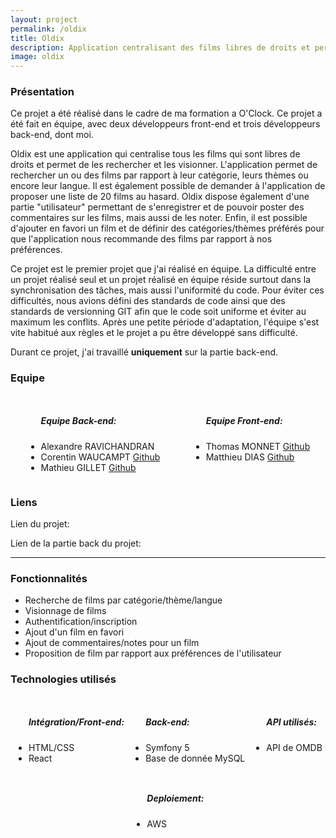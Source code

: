 ```yaml
---
layout: project
permalink: /oldix
title: Oldix
description: Application centralisant des films libres de droits et permettant de les visionner
image: oldix
---
```


<h3>Présentation</h3>
<p>Ce projet a été réalisé dans le cadre de ma formation a O'Clock. Ce projet a été fait en équipe, avec deux développeurs front-end et trois développeurs back-end, dont moi.</p>
<p>Oldix est une application qui centralise tous les films qui sont libres de droits et permet de les rechercher et les visionner. L'application permet de rechercher un ou des films par rapport à leur catégorie, leurs thèmes ou encore leur langue. Il est également possible de demander à l'application de proposer une liste de 20 films au hasard. Oldix dispose également d'une partie "utilisateur" permettant de s'enregistrer et de pouvoir poster des commentaires sur les films, mais aussi de les noter. Enfin, il est possible d'ajouter en favori un film et de définir des catégories/thèmes préférés pour que l'application nous recommande des films par rapport à nos préférences.</p>
<p>Ce projet est le premier projet que j'ai réalisé en équipe. La difficulté entre un projet réalisé seul et un projet réalisé en équipe réside surtout dans la synchronisation des tâches, mais aussi l'uniformité du code. Pour éviter ces difficultés, nous avions défini des standards de code ainsi que des standards de versionning GIT afin que le code soit uniforme et éviter au maximum les conflits. Après une petite période d'adaptation, l'équipe s'est vite habitué aux règles et le projet a pu être développé sans difficulté.</p>
<p>Durant ce projet, j'ai travaillé <span style="font-weight:bold">uniquement</span> sur la partie back-end.</p>
<h3>Equipe</h3>
<div style="display:flex;justify-content:space-around">
    <ul>
        <h5>Equipe Back-end: </h5>
        <li>Alexandre RAVICHANDRAN</li>
        <li>Corentin WAUCAMPT <a href="https://github.com/Corentin-W" target="_blank" class="icon brands fa-github"><span class="label">Github</span></a></li>
        <li>Mathieu GILLET <a href="https://github.com/mgillet-dev" target="_blank" class="icon brands fa-github"><span class="label">Github</span></a></li>
    </ul>
    <ul>
        <h5>Equipe Front-end: </h5>
        <li>Thomas MONNET <a href="https://github.com/ThomasMonnet" target="_blank" class="icon brands fa-github"><span class="label">Github</span></a></li>
        <li>Matthieu DIAS <a href="https://github.com/MatthD7" target="_blank" class="icon brands fa-github"><span class="label">Github</span></a></li>
    </ul>
</div>
<h3>Liens</h3>
<!-- <ul>
    <li>
        <p><i class="icon solid fa-desktop"></i>  Partie front-end : <a href="#" target="_blank" class="icon brands fa-github"><span class="label">Github</span></a></p>
    </li>
    <li>
        <p><i class="icon solid fa-server"></i> Partie back-end : <a href="#" target="_blank" class="icon brands fa-github"><span class="label">Github</span></a></p>
    </li>
</ul> -->
<p>Lien du projet: <a href="http://oldix.surge.sh/" target="_blank" class="icon brands"><i class="fas fa-rocket"></i></a></p>
<p>Lien de la partie back du projet: <a href="http://ec2-54-165-199-42.compute-1.amazonaws.com/" target="_blank" class="icon brands"><i class="fas fa-rocket"></i></a></p>
<hr />
<h3> Fonctionnalités </h3>
<ul>
    <li>Recherche de films par catégorie/thème/langue</li>
    <li>Visionnage de films</li>
    <li>Authentification/inscription</li>
    <li>Ajout d'un film en favori</li>
    <li>Ajout de commentaires/notes pour un film</li>
    <li>Proposition de film par rapport aux préférences de l'utilisateur</li>
</ul>

<h3> Technologies utilisés </h3>
<div style="display:flex;justify-content:space-around;flex-wrap:wrap;">
    <ul>
        <h5>Intégration/Front-end: </h5>
        <li>HTML/CSS</li>
        <li>React</li>
    </ul>
    <ul>
        <h5>Back-end:</h5>
        <li>Symfony 5</li>
        <li>Base de donnée MySQL</li>
    </ul>
    <ul>
        <h5>API utilisés: </h5>
        <li>API de OMDB</li>
    </ul>
    <ul>
        <h5>Deploiement:</h5>
        <li>AWS</li>
    </ul>
</div>